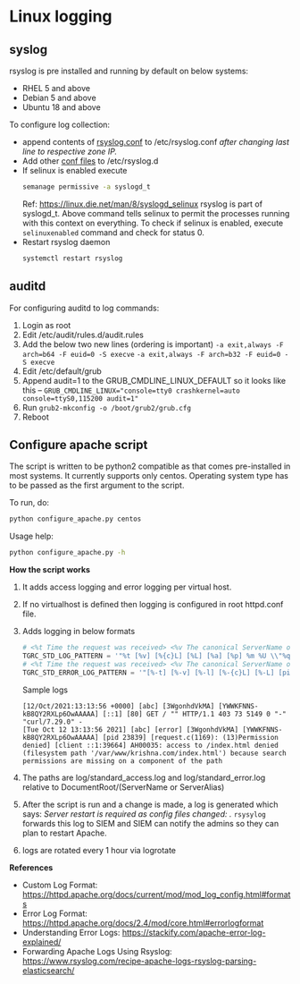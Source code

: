 # Linux logging

## syslog

rsyslog is pre installed and running by default on below systems:
- RHEL 5 and above
- Debian 5 and above
- Ubuntu 18 and above

To configure log collection:
- append contents of [rsyslog.conf](./rsyslog/rsyslog.conf) to /etc/rsyslog.conf _after changing last line to respective zone IP._
- Add other [conf files](./rsyslog) to /etc/rsyslog.d 
- If selinux is enabled execute
    ```sh
    semanage permissive -a syslogd_t
    ```
    Ref: https://linux.die.net/man/8/syslogd_selinux
    rsyslog is part of syslogd_t. Above command tells selinux to permit the processes running with this context on everything.
    To check if selinux is enabled, execute `selinuxenabled` command and check for status 0.
- Restart rsyslog daemon
    ```sh
    systemctl restart rsyslog
    ```

## auditd

For configuring auditd to log commands:
1. Login as root
2. Edit /etc/audit/rules.d/audit.rules
3. Add the below two new lines (ordering is important) 
    ```-a exit,always -F arch=b64 -F euid=0 -S execve```
    ```-a exit,always -F arch=b32 -F euid=0 -S execve```
4. Edit /etc/default/grub
5. Append audit=1 to the GRUB_CMDLINE_LINUX_DEFAULT so it looks like this –
    ```GRUB_CMDLINE_LINUX="console=tty0 crashkernel=auto console=ttyS0,115200 audit=1"```
6. Run 
    ```grub2-mkconfig -o /boot/grub2/grub.cfg```
7. Reboot

## Configure apache script
The script is written to be python2 compatible as that comes pre-installed in most systems.
It currently supports only centos. Operating system type has to be passed as the first argument to the script.

To run, do: 
```sh
python configure_apache.py centos
```

Usage help: 
```sh
python configure_apache.py -h
```

**How the script works**
1. It adds access logging and error logging per virtual host.
2. If no virtualhost is defined then logging is configured in root httpd.conf file.
3. Adds logging in below formats
    ```py
    # <%t Time the request was received> <%v The canonical ServerName of the server serving the request.> <%{c}L log id of the connection> <%L Request log ID> <%a Client IP address and port of the request> <%p server port> <%m The request method> <%U The URL path requested> <%q The query string> <%H The request protocol> <%s Status> <%I Bytes received> <%O Bytes sent> <%T The time taken to serve the request, in seconds.>
    TGRC_STD_LOG_PATTERN = '"%t [%v] [%{c}L] [%L] [%a] [%p] %m %U \\"%q\\" %H %s %I %O %T \\"%{Referer}i\\" \\"%{User-Agent}i\\" %{X-Forwarded-For}i"'
    # <%t Time the request was received> <%v The canonical ServerName of the server serving the request.> <%l log level> <%{c}L log id of the connection> <%L Request log ID> <%P pid> <%F Source file name and line number of the log call> <%E APR/OS error status code and string> <%a Client IP address and port of the request>
    TGRC_STD_ERROR_LOG_PATTERN = '"[%-t] [%-v] [%-l] [%-{c}L] [%-L] [pid %-P] [%-F: %-E] [client %-a] %-M"'
    ```

    Sample logs
    ```log
    [12/Oct/2021:13:13:56 +0000] [abc] [3WgonhdVkMA] [YWWKFNNS-kB8QY2RXLp6OwAAAAA] [::1] [80] GET / "" HTTP/1.1 403 73 5149 0 "-" "curl/7.29.0" -
    [Tue Oct 12 13:13:56 2021] [abc] [error] [3WgonhdVkMA] [YWWKFNNS-kB8QY2RXLp6OwAAAAA] [pid 23839] [request.c(1169): (13)Permission denied] [client ::1:39664] AH00035: access to /index.html denied (filesystem path '/var/www/krishna.com/index.html') because search permissions are missing on a component of the path
    ```
4. The paths are log/standard_access.log and log/standard_error.log relative to DocumentRoot/(ServerName or ServerAlias)
5. After the script is run and a change is made, a log is generated which says: _Server restart is required as config files changed: <list of files changed>._ `rsysylog` forwards this log to SIEM and SIEM can notify the admins so they can plan to restart Apache.
6. logs are rotated every 1 hour via logrotate

**References**
- Custom Log Format: https://httpd.apache.org/docs/current/mod/mod_log_config.html#formats
- Error Log Format: https://httpd.apache.org/docs/2.4/mod/core.html#errorlogformat
- Understanding Error Logs: https://stackify.com/apache-error-log-explained/
- Forwarding Apache Logs Using Rsyslog: https://www.rsyslog.com/recipe-apache-logs-rsyslog-parsing-elasticsearch/
